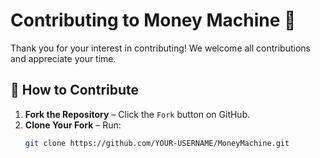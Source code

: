 # Contributing to Money Machine 🚀

Thank you for your interest in contributing! We welcome all contributions and appreciate your time.

## 📌 How to Contribute
1. **Fork the Repository** – Click the `Fork` button on GitHub.
2. **Clone Your Fork** – Run:  
   ```sh
   git clone https://github.com/YOUR-USERNAME/MoneyMachine.git
